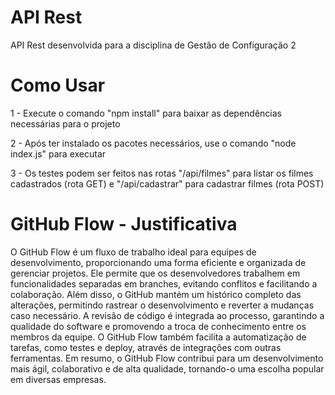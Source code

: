 # API Rest

API Rest desenvolvida para a disciplina de Gestão de Configuração 2


# Como Usar

1 - Execute o comando "npm install" para baixar as dependências necessárias para o projeto

2 - Após ter instalado os pacotes necessários, use o comando "node index.js" para executar 

3 - Os testes podem ser feitos nas rotas "/api/filmes" para listar os filmes cadastrados (rota GET) e "/api/cadastrar" para cadastrar filmes (rota POST)


# GitHub Flow - Justificativa

O GitHub Flow é um fluxo de trabalho ideal para equipes de desenvolvimento, proporcionando uma forma eficiente e organizada de gerenciar projetos. Ele permite que os desenvolvedores trabalhem em funcionalidades separadas em branches, evitando conflitos e facilitando a colaboração. Além disso, o GitHub mantém um histórico completo das alterações, permitindo rastrear o desenvolvimento e reverter a mudanças caso necessário. A revisão de código é integrada ao processo, garantindo a qualidade do software e promovendo a troca de conhecimento entre os membros da equipe. O GitHub Flow também facilita a automatização de tarefas, como testes e deploy, através de integrações com outras ferramentas. Em resumo, o GitHub Flow contribui para um desenvolvimento mais ágil, colaborativo e de alta qualidade, tornando-o uma escolha popular em diversas empresas.










